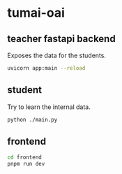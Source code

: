 # tumai-oai

## teacher fastapi backend
Exposes the data for the students.
<!-- TODO@Vlad fix -->
```sh
uvicorn app:main --reload
```

## student
Try to learn the internal data.
```sh
python ./main.py
```

## frontend

```sh
cd frontend
pnpm run dev
```

